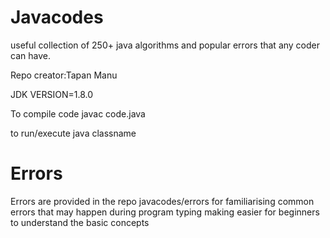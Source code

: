 # Javacodes
useful collection of 250+ java algorithms 
and popular errors that any coder can have.

Repo creator:Tapan Manu

JDK VERSION=1.8.0

To compile code 
javac code.java

to run/execute
java classname

# Errors
Errors are provided in the repo javacodes/errors for familiarising common errors that may happen during program typing
making easier for beginners to understand the basic concepts
